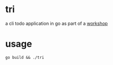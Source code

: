 # tri
a cli todo application in go as part of a [workshop](https://spf13.com/presentation/building-an-awesome-cli-app-in-go-oscon/)

# usage
```shell
go build && ./tri
```

